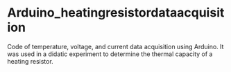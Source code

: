 # Arduino_heatingresistordataacquisition
Code of temperature, voltage, and current data acquisition using Arduino. It was used in a didatic experiment to determine the thermal capacity of a heating resistor.
